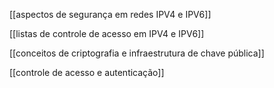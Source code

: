 [[aspectos de segurança em redes IPV4 e IPV6]]

[[listas de controle de acesso em IPV4 e IPV6]]

[[conceitos de criptografia e infraestrutura de chave pública]]

[[controle de acesso e autenticação]]